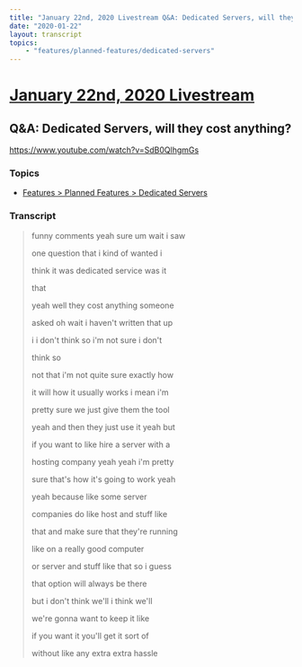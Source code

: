 ```yaml
---
title: "January 22nd, 2020 Livestream Q&A: Dedicated Servers, will they cost anything?"
date: "2020-01-22"
layout: transcript
topics:
    - "features/planned-features/dedicated-servers"
---
```

# [January 22nd, 2020 Livestream](../2020-01-22.md)
## Q&A: Dedicated Servers, will they cost anything?
https://www.youtube.com/watch?v=SdB0QlhgmGs

### Topics
* [Features > Planned Features > Dedicated Servers](../topics/features/planned-features/dedicated-servers.md)

### Transcript

> funny comments yeah sure um wait i saw
>
> one question that i kind of wanted i
>
> think it was dedicated service was it
>
> that
>
> yeah well they cost anything someone
>
> asked oh wait i haven't written that up
>
> i i don't think so i'm not sure i don't
>
> think so
>
> not that i'm not quite sure exactly how
>
> it will how it usually works i mean i'm
>
> pretty sure we just give them the tool
>
> yeah and then they just use it yeah but
>
> if you want to like hire a server with a
>
> hosting company yeah yeah i'm pretty
>
> sure that's how it's going to work yeah
>
> yeah because like some server
>
> companies do like host and stuff like
>
> that and make sure that they're running
>
> like on a really good computer
>
> or server and stuff like that so i guess
>
> that option will always be there
>
> but i don't think we'll i think we'll
>
> we're gonna want to keep it like
>
> if you want it you'll get it sort of
>
> without like any extra extra hassle
